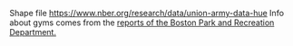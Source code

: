 Shape file https://www.nber.org/research/data/union-army-data-hue
Info about gyms comes from the [reports of the Boston Park and Recreation Department.](https://guides.bpl.org/BostonReports/Parks) 